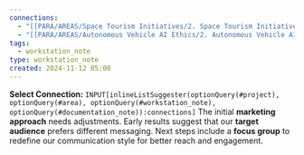 ```yaml
---
connections:
  - "[[PARA/AREAS/Space Tourism Initiatives/2. Space Tourism Initiatives.md|2. Space Tourism Initiatives]]"
  - "[[PARA/AREAS/Autonomous Vehicle AI Ethics/2. Autonomous Vehicle AI Ethics.md|2. Autonomous Vehicle AI Ethics]]"
tags:
  - workstation_note
type: workstation_note
created: 2024-11-12 05:00
---
```

**Select Connection:** `INPUT[inlineListSuggester(optionQuery(#project), optionQuery(#area), optionQuery(#workstation_note), optionQuery(#documentation_note)):connections]` 
The initial **marketing approach** needs adjustments. Early results suggest that our **target audience** prefers different messaging. Next steps include a **focus group** to redefine our communication style for better reach and engagement.